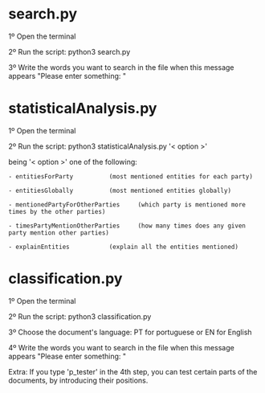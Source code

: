 
search.py
================================================================================================================
1º Open the terminal

2º Run the script: python3 search.py

3º Write the words you want to search in the file when this message appears "Please enter something: "


statisticalAnalysis.py
================================================================================================================
1º Open the terminal

2º Run the script: python3 statisticalAnalysis.py '< option >'
   
being '< option >' one of the following:

	- entitiesForParty 			(most mentioned entities for each party)

	- entitiesGlobally 			(most mentioned entities globally)

	- mentionedPartyForOtherParties 	(which party is mentioned more times by the other parties)

	- timesPartyMentionOtherParties 	(how many times does any given party mention other parties)
	
	- explainEntities 			(explain all the entities mentioned)


classification.py
================================================================================================================

1º Open the terminal

2º Run the script: python3 classification.py

3º Choose the document's language: PT for portuguese or EN for English 

4º Write the words you want to search in the file when this message appears "Please enter something: "

Extra: If you type 'p_tester' in the 4th step, you can test certain parts of the documents, by introducing their positions.

